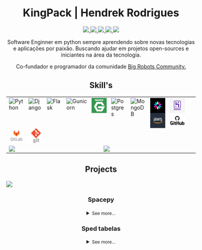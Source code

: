 <p>
    <h1 align="center">KingPack | Hendrek Rodrigues</h1>
</p>
    <p align="center">
        <a href="https://komarev.com/ghpvc/?username=kingpack&style=flat&color=blueviolet">
            <img src="https://komarev.com/ghpvc/?username=kingpack&style=flat&color=blueviolet" />
        </a>
        <a href="mailto:hendrek.ro@gmail.com">
            <img src="https://img.shields.io/badge/Gmail-D14836?style=flat&logo=gmail&logoColor=white" />
        </a>
        <a href="https://www.linkedin.com/in/hendrek/">
            <img src="https://img.shields.io/badge/-LinkedIn-%230077B5?style=flat&logo=linkedin&logoColor=white" />
        </a>
        <a href="https://t.me/Hendrekx">    
            <img src="https://img.shields.io/badge/-Telegram-%230077B5?style=flat&logo=telegram&logoColor=white" />
        </a>
        <a href="https://github.com/KingPack">
            <img src="https://img.shields.io/badge/-GitHub-%230077B5?style=flat&logo=github&logoColor=white&color=black" />
        </a>
    </p>

<p align="center">Software Enginner em python sempre aprendendo sobre novas tecnologias e aplicações por paixão. Buscando ajudar em projetos open-sources e iniciantes na área da tecnologia.</p>

<p align="center">Co-fundador e programador da comunidade <a href="https://www.linkedin.com/company/big-robots-community/about/">Big Robots Community.</a> </p>

<h2 align="center">Skill's</h2>

<table align="center">
<tr>
    <td colspan="2">
        <a  href="https://github.com/KingPack">
            <img align="left"  style="padding-right: 12px" alt="Python"  width="40px"  src="https://seeklogo.com/images/P/python-logo-C50EED1930-seeklogo.com.png"  />
            <img align="left"  style="padding-right: 12px" alt="Django"  width="37px"  src="https://seeklogo.com/images/D/django-logo-4C5ECF7036-seeklogo.com.png"  />
            <img align="left"  style="padding-right: 12px" alt="Flask"  width="40px"  src="https://www.pngkey.com/png/detail/98-985032_flask-logo-flask-python-icon.png"  />
            <img align="left"  style="padding-right: 12px" alt="Gunicorn"  width="55px"  src="https://seeklogo.com/images/G/gunicorn-logo-C8172DD072-seeklogo.com.png"  />
            <img align="left"  style="padding-right: 12px" alt="NGINX"  width="40px"  src="https://raw.githubusercontent.com/KingPack/KingPack/doc/imgs/nginx_logo.png"  />
            <img align="left"  style="padding-right: 12px" alt="Postgres"  width="40px"  src="https://seeklogo.com/images/P/postgresql-logo-5309879B58-seeklogo.com.png"  />
            <img align="left"  style="padding-right: 12px" alt="MongoDB"  width="40px"  src="https://cdn.iconscout.com/icon/free/png-512/mongodb-5-1175140.png"  />
            <img align="left"  style="padding-right: 12px" alt="JWT"  width="40px"  src="https://raw.githubusercontent.com/KingPack/KingPack/doc/imgs/jwt_logo.png"  />
            <img align="left"  style="padding-right: 12px" alt="Heroku"  width="40px"  src="https://raw.githubusercontent.com/KingPack/KingPack/doc/imgs/heroku_logo.jpg"  />
            <img align="left"  style="padding-right: 12px" alt="AWS"  width="40px"  src="https://raw.githubusercontent.com/KingPack/KingPack/doc/imgs/aws_logo.jpg"  />
            <img align="left"  style="padding-right: 12px" alt="GitHub"  width="40px"  src="https://raw.githubusercontent.com/KingPack/KingPack/doc/imgs/github_logo.png"  />
            <img align="left"  style="padding-right: 12px" alt="GitLab"  width="40px"  src="https://raw.githubusercontent.com/KingPack/KingPack/doc/imgs/gitlab_logo.png"  />
            <img align="left"  style="padding-right: 12px" alt="Git"  width="40px"  src="https://raw.githubusercontent.com/KingPack/KingPack/doc/imgs/git_logo.png"  />
        </a>
    </td>
</tr>
<tr>
    <td>
        <a  href="https://github.com/KingPack">
            <img align="center" src="https://github-readme-stats.vercel.app/api?username=kingpack&show_icons=true&theme=radical&include_all_commits=true"  />
        </a>
    </td>
    <td>
        <a href="https://github.com/KingPack">
            <img align="center" src="https://github-readme-stats.vercel.app/api/top-langs/?username=kingpack&layout=compact&theme=radical&hide=html"  />
        </a>
    </td>
</tr>
</table>

<p align="center">
    <h2 align="center">Projects </h2>
    <a href="https://i.pinimg.com/originals/22/65/e7/2265e78ef201ac711e275a5508f07491.gif">
        <img align="center" src="https://steamuserimages-a.akamaihd.net/ugc/879748616164108107/8F44EE6DAFB4F4E2469AA4947059A09E1A78E93C/?imw=5000&imh=5000&ima=fit&impolicy=Letterbox&imcolor=%23000000&letterbox=false" />
    </a>
</p>

<h3 align="center">Spacepy</h3>

<details>
<summary align="center"><small>See more...</small></summary>

<h4 align="center">Info</h4>

<p align="center">
    <a href="https://github.com/KingPack/spacepy">
        <img align="center" src="https://github-readme-stats.vercel.app/api/pin/?username=kingpack&repo=spacepy&theme=radical" />
    </a>
</p>

<p align="center">Este é um desafio de programação back-end que consiste na replicação da API Space Flight News.</p>

<p align="center">O desafio consiste em criar um servidor web que receba requisições HTTP e responda como a API Space Flight News.</p>

<table align="center">
    <tr>
        <td colspan="1">
            <a href="https://github.com/KingPack/spacepy">
                <img  align="left"  style="padding-right: 5px" src="https://img.shields.io/github/stars/KingPack/spacepy"  />
                <img  align="left"  style="padding-right: 5px" src="https://img.shields.io/github/forks/KingPack/spacepy"  />
                <img  align="left"  style="padding-right: 5px" src="https://img.shields.io/github/issues/KingPack/spacepy"  />
                <img  align="left"  style="padding-right: 5px" src="https://img.shields.io/github/license/KingPack/spacepy"  />
            </a>
        </td>
    </tr>
</table>

<h4 align="center">Technology</h4>

<table align="center">
    <tr>
        <td colspan="1">
            <a href="https://github.com/KingPack/spacepy">
                <img  align="left"  style="padding-right: 30px" alt="Python"  width="45px"  src="https://seeklogo.com/images/P/python-logo-C50EED1930-seeklogo.com.png"/>
                <img  align="left"  style="padding-right: 30px" alt="Flask"  width="45px"  src="https://raw.githubusercontent.com/KingPack/KingPack/doc/imgs/flask_logo.png"  />
                <img  align="left"  style="padding-right: 30px" alt="Postgres" width="45px"  src="https://raw.githubusercontent.com/KingPack/KingPack/doc/imgs/postgres_logo.jpeg"  />
                <img  align="left"  style="padding-right: 30px" alt="Nginx"  width="45px"  src="https://raw.githubusercontent.com/KingPack/KingPack/doc/imgs/nginx_logo.png"  />
                <img  align="left"  style="padding-right: 30px" alt="Gunicorn"  width="45px"  src="https://raw.githubusercontent.com/KingPack/KingPack/doc/imgs/gunicorn_logo.png"  />
                <img  align="left"  style="padding-right: 30px" alt="Docker"  width="45px"  src="https://raw.githubusercontent.com/KingPack/KingPack/doc/imgs/docker_logo.png"  />
                <img  align="left"  style="padding-right: 30px" alt="Marshmallow"  width="45px"  src="https://raw.githubusercontent.com/KingPack/KingPack/doc/imgs/marshmallor_logo.jpeg"  />
                <img  align="left"  style="padding-right: 30px" alt="SQLAlchemy"  width="45px"  src="https://raw.githubusercontent.com/KingPack/KingPack/doc/imgs/sqlalchemy_logo.jpg" />
            </a>
        </td>
    </tr>
</table>

</details>

<h3 align="center">Sped tabelas</h3>
<details>
<summary align="center"><small>See more...</small></summary>

</p>

